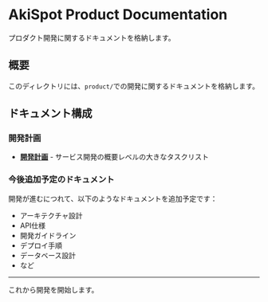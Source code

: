 # AkiSpot Product Documentation

プロダクト開発に関するドキュメントを格納します。

## 概要

このディレクトリには、`product/`での開発に関するドキュメントを格納します。

## ドキュメント構成

### 開発計画
- **[開発計画](DEVELOPMENT_PLAN.md)** - サービス開発の概要レベルの大きなタスクリスト

### 今後追加予定のドキュメント

開発が進むにつれて、以下のようなドキュメントを追加予定です：

- アーキテクチャ設計
- API仕様
- 開発ガイドライン
- デプロイ手順
- データベース設計
- など

---

これから開発を開始します。

